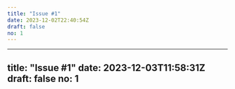 ```yaml
---
title: "Issue #1"
date: 2023-12-02T22:40:54Z
draft: false
no: 1
---
```

---
title: "Issue #1"
date: 2023-12-03T11:58:31Z
draft: false
no: 1
---
